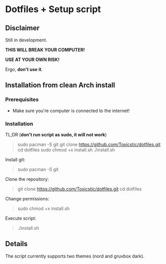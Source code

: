 # Dotfiles + Setup script

## Disclaimer
Still in development.

**THIS WILL BREAK YOUR COMPUTER!**

**USE AT YOUR OWN RISK!**

Ergo, **don't use it**.

## Installation from clean Arch install

### Prerequisites
- Make sure you're computer is connected to the internet!

### Installation
TL;DR (**don't run script as sudo, it will not work**)
> sudo pacman -S git
> git clone https://github.com/Toxicstic/dotfiles.git
> cd dotfiles
> sudo chmod +x install.sh
> ./install.sh

Install git:
> sudo pacman -S git

Clone the repository:
> git clone https://github.com/Toxicstic/dotfiles.git
> cd dotfiles

Change permissions:
> sudo chmod +x install.sh

Execute script:
> ./install.sh

## Details
The script currently supports two themes (nord and gruvbox dark).
